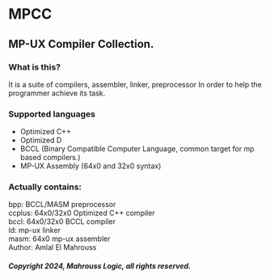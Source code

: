 # MPCC
## MP-UX Compiler Collection.

### What is this?

It is a suite of compilers, assembler, linker, preprocessor
In order to help the programmer achieve its task.

### Supported languages

- Optimized C++
- Optimized D
- BCCL (Binary Compatible Computer Language, common target for mp based compilers.)
- MP-UX Assembly (64x0 and 32x0 syntax)

### Actually contains:

bpp: BCCL/MASM preprocessor
<br>
ccplus: 64x0/32x0 Optimized C++ compiler
<br>
bccl: 64x0/32x0 BCCL compiler
<br>
ld: mp-ux linker
<br>
masm: 64x0 mp-ux assembler
<br>
Author: Amlal El Mahrouss

##### Copyright 2024, Mahrouss Logic, all rights reserved.
